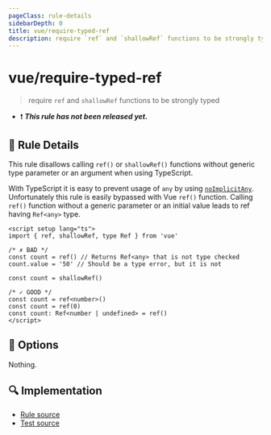 ```yaml
---
pageClass: rule-details
sidebarDepth: 0
title: vue/require-typed-ref
description: require `ref` and `shallowRef` functions to be strongly typed
---
```

# vue/require-typed-ref

> require `ref` and `shallowRef` functions to be strongly typed

- :exclamation: <badge text="This rule has not been released yet." vertical="middle" type="error"> ***This rule has not been released yet.*** </badge>

## :book: Rule Details

This rule disallows calling `ref()` or `shallowRef()` functions without generic type parameter or an argument when using TypeScript.

With TypeScript it is easy to prevent usage of `any` by using [`noImplicitAny`](https://www.typescriptlang.org/tsconfig#noImplicitAny). Unfortunately this rule is easily bypassed with Vue `ref()` function. Calling `ref()` function without a generic parameter or an initial value leads to ref having `Ref<any>` type.

<eslint-code-block :rules="{'vue/require-typed-ref': ['error']}">

```vue
<script setup lang="ts">
import { ref, shallowRef, type Ref } from 'vue'

/* ✗ BAD */
const count = ref() // Returns Ref<any> that is not type checked
count.value = '50' // Should be a type error, but it is not

const count = shallowRef()

/* ✓ GOOD */
const count = ref<number>()
const count = ref(0)
const count: Ref<number | undefined> = ref()
</script>
```

</eslint-code-block>

## :wrench: Options

Nothing.

## :mag: Implementation

- [Rule source](https://github.com/vuejs/eslint-plugin-vue/blob/master/lib/rules/require-typed-ref.js)
- [Test source](https://github.com/vuejs/eslint-plugin-vue/blob/master/tests/lib/rules/require-typed-ref.js)
